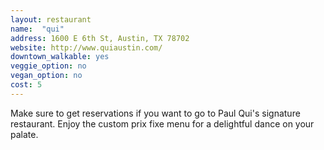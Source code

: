 ```yaml
---
layout: restaurant
name:  "qui"
address: 1600 E 6th St, Austin, TX 78702
website: http://www.quiaustin.com/
downtown_walkable: yes
veggie_option: no
vegan_option: no
cost: 5
---
```


Make sure to get reservations if you want to go to Paul Qui's signature restaurant. Enjoy the custom prix fixe menu for a delightful dance on your palate.
